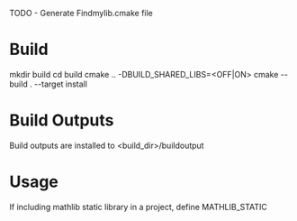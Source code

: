 TODO - Generate Findmylib.cmake file

Build
=====
mkdir build
cd build
cmake .. -DBUILD_SHARED_LIBS=<OFF|ON>
cmake --build . --target install

Build Outputs
=============
Build outputs are installed to <build_dir>/buildoutput

Usage
=====
If including mathlib static library in a project, define MATHLIB_STATIC